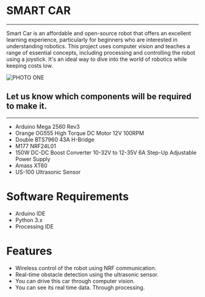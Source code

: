 <H1>SMART CAR</H1>
    <hr>
    <p>Smart Car is an affordable and open-source robot that offers an excellent learning experience, particularly for beginners who are interested in understanding robotics. This project uses computer vision and teaches a range of essential concepts, including processing and controlling the robot using a joystick. It's an ideal way to dive into the world of robotics while keeping costs low. </p>

![PHOTO ONE](https://github.com/PIEspace/SMART-CAR-/assets/134577378/8fed146e-c41d-4033-9dae-15f085c3fb9a)

<h2>Let us know which components will be required to make it.</h2>
    <hr>
<ul>
        <li>Arduino Mega 2560 Rev3</li>
        <li>Orange OG555 High Torque DC Motor 12V 100RPM</li>
        <li>Double BTS7960 43A H-Bridge</li>
        <li>M177 NRF24L01</li>
        <li>150W DC-DC Boost Converter 10-32V to 12-35V 6A Step-Up Adjustable Power Supply</li>
        <li>Amass XT60 </li>
        <li>US-100 Ultrasonic Sensor</li>
        
</ul>

<h1> Software Requirements </h1>
<ul>
    <li> Arduino IDE </li>
    <li> Python 3.x </li>
    <li> Processing IDE </li>
</ul>

<h1> Features </h1>
<ul>
    <li>Wireless control of the robot using NRF communication.</li>
    <li>Real-time obstacle detection using the ultrasonic sensor.</li>
    <li>You can drive this car through computer vision.</li>
    <li>You can see its real time data. Through processing.</li>
</ul>
